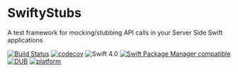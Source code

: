 # SwiftyStubs

A test framework for mocking/stubbing API calls in your Server Side Swift applications

[![Build Status](https://travis-ci.org/eman6576/SwiftyStubs.svg?branch=master)](https://travis-ci.org/eman6576/SwiftyStubs)
[![codecov](https://codecov.io/gh/eman6576/SwiftyStubs/branch/master/graph/badge.svg)](https://codecov.io/gh/eman6576/SwiftyStubs)
![Swift 4.0](https://img.shields.io/badge/Swift-4.0-orange.svg?style=flat)
[![Swift Package Manager compatible](https://img.shields.io/badge/Swift%20Package%20Manager-compatible-brightgreen.svg)](https://github.com/apple/swift-package-manager)
[![DUB](https://img.shields.io/dub/l/vibe-d.svg)](https://github.com/eman6576/SwiftyStubs/blob/master/LICENSE)
[![platform](https://img.shields.io/badge/platform-macOS%20%7C%20Linux-lightgrey.svg)]()